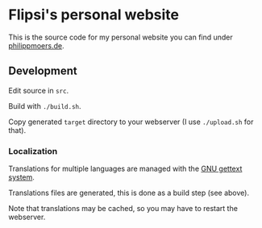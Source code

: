 Flipsi's personal website
=========================

This is the source code for my personal website you can find under
[philippmoers.de](https://philippmoers.de/).



## Development

Edit source in `src`.

Build with `./build.sh`.

Copy generated `target` directory to your webserver (I use `./upload.sh` for that).

### Localization

Translations for multiple languages are managed with the [GNU gettext system](https://www.gnu.org/software/gettext/).

Translations files are generated, this is done as a build step (see above).

Note that translations may be cached, so you may have to restart the webserver.

